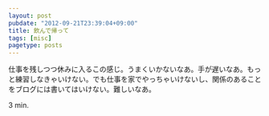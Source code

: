 ```yaml
---
layout: post
pubdate: "2012-09-21T23:39:04+09:00"
title: 飲んで帰って
tags: [misc]
pagetype: posts
---
```

仕事を残しつつ休みに入るこの感じ。うまくいかないなあ。手が遅いなあ。もっと練習しなきゃいけない。でも仕事を家でやっちゃいけないし、関係のあることをブログには書いてはいけない。難しいなあ。

3 min.
